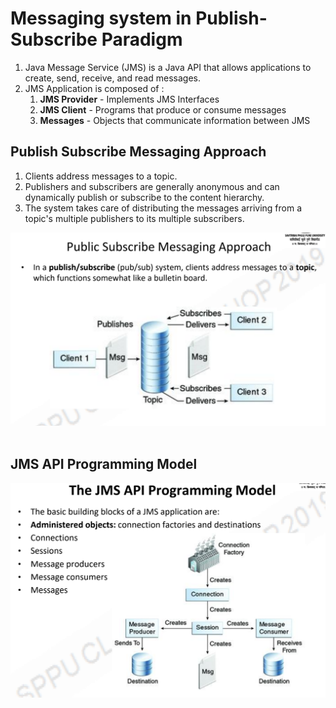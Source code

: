# Messaging system in Publish-Subscribe Paradigm

1. Java Message Service (JMS) is a Java API that allows applications to create, send, receive, and read messages.
2. JMS Application is composed of :
   1. **JMS Provider** - Implements JMS Interfaces
   2. **JMS Client** - Programs that produce or consume messages
   3. **Messages** - Objects that communicate information between JMS

## Publish Subscribe Messaging Approach

1. Clients address messages to a topic.
2. Publishers and subscribers are generally anonymous and can dynamically publish or subscribe to the content hierarchy.
3. The system takes care of distributing the messages arriving from a topic's multiple publishers to its multiple subscribers.

<img src="assets/img.png">
<br>
<br>

## JMS API Programming Model

<img src="assets/img1.png">


